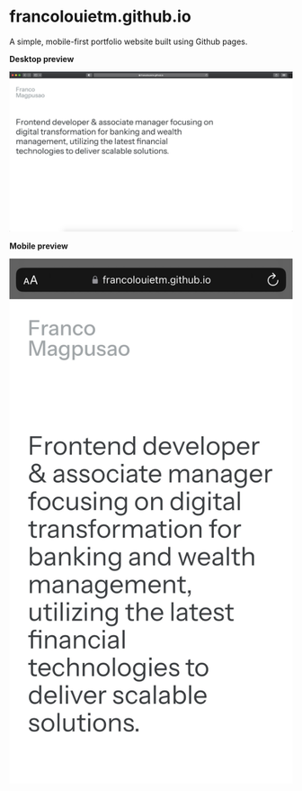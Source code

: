 # francolouietm.github.io

A simple, mobile-first portfolio website built using Github pages.

**Desktop preview**

![desktop](/assets/portfolio-desktop.png)

**Mobile preview**

![mobile](/assets/portfolio-mobile.jpg)